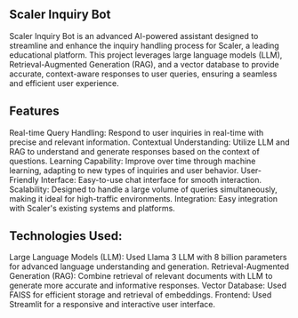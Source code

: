 
## Scaler Inquiry Bot
Scaler Inquiry Bot is an advanced AI-powered assistant designed to streamline and enhance the inquiry handling process for Scaler, a leading educational platform. This project leverages large language models (LLM), Retrieval-Augmented Generation (RAG), and a vector database to provide accurate, context-aware responses to user queries, ensuring a seamless and efficient user experience.

## Features
Real-time Query Handling: Respond to user inquiries in real-time with precise and relevant information.
Contextual Understanding: Utilize LLM and RAG to understand and generate responses based on the context of questions.
Learning Capability: Improve over time through machine learning, adapting to new types of inquiries and user behavior.
User-Friendly Interface: Easy-to-use chat interface for smooth interaction.
Scalability: Designed to handle a large volume of queries simultaneously, making it ideal for high-traffic environments.
Integration: Easy integration with Scaler's existing systems and platforms.

## Technologies Used:
Large Language Models (LLM): Used Llama 3 LLM with 8 billion parameters  for advanced language understanding and generation.
Retrieval-Augmented Generation (RAG): Combine retrieval of relevant documents with LLM to generate more accurate and informative responses.
Vector Database: Used FAISS for efficient storage and retrieval of embeddings.
Frontend: Used Streamlit for a responsive and interactive user interface.
